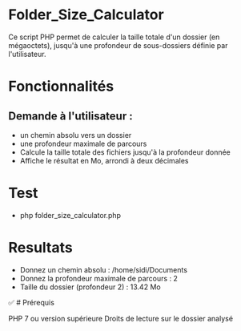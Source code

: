 ﻿# Folder_Size_Calculator

 Ce script PHP permet de calculer la taille totale d'un dossier (en mégaoctets), jusqu'à une profondeur de sous-dossiers définie par l'utilisateur.

# Fonctionnalités

## Demande à l'utilisateur :
  - un chemin absolu vers un dossier
  - une profondeur maximale de parcours
  - Calcule la taille totale des fichiers jusqu'à la profondeur donnée
  - Affiche le résultat en Mo, arrondi à deux décimales


# Test
  - php folder_size_calculator.php

# Resultats 
  - Donnez un chemin absolu : /home/sidi/Documents
  - Donnez la profondeur maximale de parcours : 2
  - Taille du dossier (profondeur 2) : 13.42 Mo

✅ # Prérequis

PHP 7 ou version supérieure
Droits de lecture sur le dossier analysé
